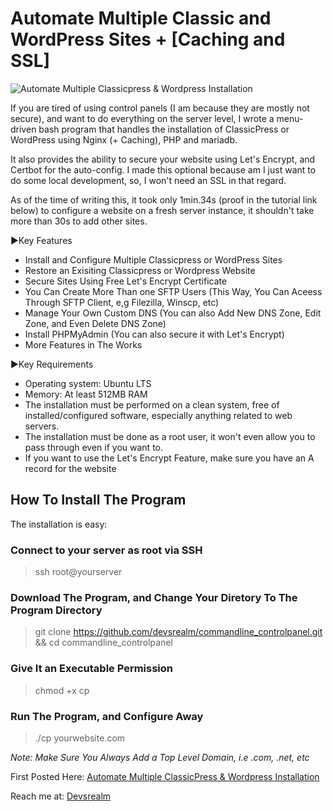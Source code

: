 # Automate Multiple Classic and WordPress Sites + [Caching and SSL]
![Automate Multiple Classicpress & Wordpress Installation](https://devsrealm.com/wp-content/uploads/2020/09/Bash-Script-Automate-Multiple-Classicpress-Wordpress-Installation-Caching-and-SSL.jpg)

If you are tired of using control panels (I am because they are mostly not secure), and want to do everything on the server level, I wrote a menu-driven bash program that handles the installation of ClassicPress or WordPress using Nginx (+ Caching), PHP and mariadb.

It also provides the ability to secure your website using Let's Encrypt, and Certbot for the auto-config. I made this optional because am I just want to do some local development, so, I won't need an SSL in that regard.

As of the time of writing this, it took only 1min.34s (proof in the tutorial link below) to configure a website on a fresh server instance, it shouldn't take more than 30s to add other sites.

►Key Features

- Install and Configure Multiple Classicpress or WordPress Sites
- Restore an Exisiting Classicpress or Wordpress Website
- Secure Sites Using Free Let's Encrypt Certificate
- You Can Create More Than one SFTP Users (This Way, You Can Aceess Through SFTP Client, e,g Filezilla, Winscp, etc)
- Manage Your Own Custom DNS (You can also Add New DNS Zone, Edit Zone, and Even Delete DNS Zone)
- Install PHPMyAdmin (You can also secure it with Let's Encrypt)
- More Features in The Works

►Key Requirements

- Operating system: Ubuntu LTS
- Memory: At least 512MB RAM 
- The installation must be performed on a clean system, free of installed/configured software, especially anything related to web servers.
- The installation must be done as a root user, it won't even allow you to pass through even if you want to.
- If you want to use the Let's Encrypt Feature, make sure you have an A record for the website

## How To Install The Program

The installation is easy:

### Connect to your server as root via SSH

> ssh root@yourserver

### Download The Program, and Change Your Diretory To The Program Directory 

> git clone https://github.com/devsrealm/commandline_controlpanel.git && cd commandline_controlpanel

### Give It an Executable Permission

> chmod +x cp

### Run The Program, and Configure Away

> ./cp yourwebsite.com

*Note: Make Sure You Always Add a Top Level Domain, i.e .com, .net, etc*

First Posted Here: [Automate Multiple ClassicPress & Wordpress Installation](https://devsrealm.com/bash/automate-classicpress-wordpress-installation/)

Reach me at: [Devsrealm](https://devsrealm.com/)